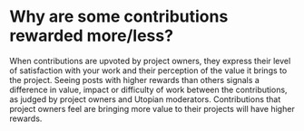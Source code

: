# Why are some contributions rewarded more/less?

When contributions are upvoted by project owners, they express their level of satisfaction with your work and their perception of the value it brings to the project. Seeing posts with higher rewards than others signals a difference in value, impact or difficulty of work between the contributions, as judged by project owners and Utopian moderators. Contributions that project owners feel are bringing more value to their projects will have higher rewards.